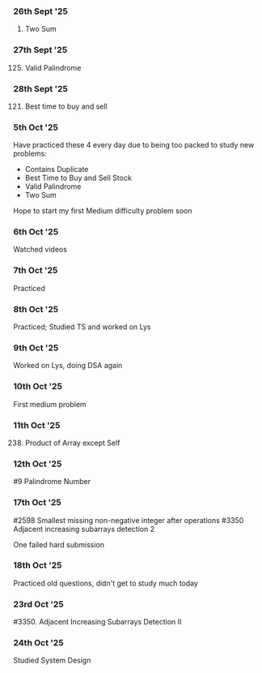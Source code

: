 ### 26th Sept '25

1. Two Sum

### 27th Sept '25

125. Valid Palindrome

### 28th Sept '25

121. Best time to buy and sell

### 5th Oct '25

Have practiced these 4 every day due to being too packed to study new problems:
- Contains Duplicate
- Best Time to Buy and Sell Stock
- Valid Palindrome
- Two Sum

Hope to start my first Medium difficulty problem soon

### 6th Oct '25

Watched videos

### 7th Oct '25

Practiced

### 8th Oct '25

Practiced; Studied TS and worked on Lys

### 9th Oct '25

Worked on Lys, doing DSA again

### 10th Oct '25

First medium problem

### 11th Oct '25

238. Product of Array except Self

### 12th Oct '25

#9 Palindrome Number

### 17th Oct '25

#2598 Smallest missing non-negative integer after operations
#3350 Adjacent increasing subarrays detection 2

One failed hard submission

### 18th Oct '25

Practiced old questions, didn't get to study much today

### 23rd Oct '25
#3350. Adjacent Increasing Subarrays Detection II

### 24th Oct '25
Studied System Design
